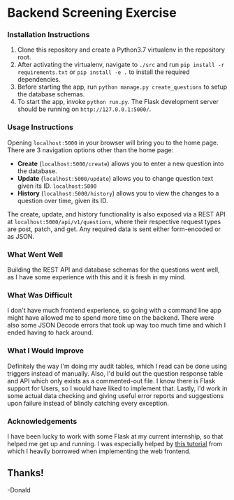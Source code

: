 # Backend Screening Exercise

### Installation Instructions
1) Clone this repository and create a Python3.7 virtualenv in the repository root.
2) After activating the virtualenv, navigate to `./src` and run `pip install -r requirements.txt` or `pip install -e .` to install the required dependencies.
3) Before starting the app, run `python manage.py create_questions` to setup the database schemas.
4) To start the app, invoke `python run.py`. The Flask development server should be running on `http://127.0.0.1:5000/`.

### Usage Instructions
Opening `localhost:5000` in your browser will bring you to the home page. There are 3 navigation options other than the home page:
* **Create** (`localhost:5000/create`) allows you to enter a new question into the database. 
* **Update** (`localhost:5000/update`) allows you to change question text given its ID. `localhost:5000`
* **History** (`localhost:5000/history`) allows you to view the changes to a question over time, given its ID.

The create, update, and history functionality is also exposed via a REST API at `localhost:5000/api/v1/questions`, where their respective request types are post, patch, and get. Any required data is sent either form-encoded or as JSON.

### What Went Well
Building the REST API and database schemas for the questions went well, as I have some experience with this and it is fresh in my mind.

### What Was Difficult
I don't have much frontend experience, so going with a command line app might have allowed me to spend more time on the backend. There were also some JSON Decode errors that took up way too much time and which I ended having to hack around.

### What I Would Improve
Definitely the way I'm doing my audit tables, which I read can be done using triggers instead of manually. Also, I'd build out the question response table and API which only exists as a commented-out file. I know there is Flask support for Users, so I would have liked to implement that. Lastly, I'd work in some actual data checking and giving useful error reports and suggestions upon failure instead of blindly catching every exception.

### Acknowledgements
I have been lucky to work with some Flask at my current internship, so that helped me get up and running. I was especially helped by [this tutorial](https://scotch.io/tutorials/build-a-crud-web-app-with-python-and-flask-part-one) from which I heavily borrowed when implementing the web frontend.

## Thanks!
-Donald
